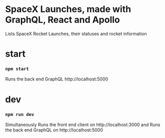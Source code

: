 # SpaceX Launches,  made with GraphQL, React and Apollo
Lists SpaceX Rocket Launches, their statuses and rocket information  

# start
### `npm start`
Runs the back end GraphQL  http://localhost:5000

# dev
### `npm run dev`
Simultaneously 
Runs the front end client on http://localhost:3000 and
Runs the back end GraphQL on http://localhost:5000
